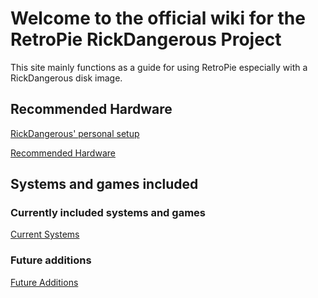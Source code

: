 # Welcome to the official wiki for the RetroPie RickDangerous Project

This site mainly functions as a guide for using RetroPie especially with a RickDangerous disk image.

## Recommended Hardware

[RickDangerous' personal setup](ricks_setup.md)

[Recommended Hardware](/pages/hardware/hardware.md)

## Systems and games included

### Currently included systems and games

[Current Systems](/pages/systems/current.md)

### Future additions

[Future Additions](/pages/systems/future.md)
